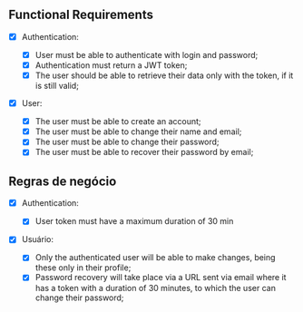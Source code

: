 ## Functional Requirements

- [x] Authentication:

  - [x] User must be able to authenticate with login and password;
  - [x] Authentication must return a JWT token;
  - [x] The user should be able to retrieve their data only with the token, if it is still valid;

- [x] User:

  - [x] The user must be able to create an account;
  - [x] The user must be able to change their name and email;
  - [x] The user must be able to change their password;
  - [x] The user must be able to recover their password by email;

## Regras de negócio

- [x] Authentication:

  - [x] User token must have a maximum duration of 30 min

- [x] Usuário:

  - [x] Only the authenticated user will be able to make changes, being these only in their profile;
  - [x] Password recovery will take place via a URL sent via email where it has a token with a duration of 30 minutes, to which the user can change their password;
